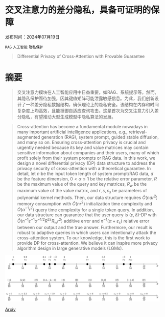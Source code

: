 # 交叉注意力的差分隐私，具备可证明的保障

发布时间：2024年07月19日

`RAG` `人工智能` `隐私保护`

> Differential Privacy of Cross-Attention with Provable Guarantee

# 摘要

> 交叉注意力模块在人工智能应用中日益重要，如RAG、系统提示等。然而，其隐私保护亟待加强，因其键值矩阵可能泄露敏感信息。为此，我们创新设计了一种差分隐私数据结构，确保理论上的隐私安全。该结构在内存和时间复杂度上均高效，且能抵御自适应查询攻击。这是首次为交叉注意力引入差分隐私，有望推动大型生成模型中隐私算法的发展。

> Cross-attention has become a fundamental module nowadays in many important artificial intelligence applications, e.g., retrieval-augmented generation (RAG), system prompt, guided stable diffusion, and many so on. Ensuring cross-attention privacy is crucial and urgently needed because its key and value matrices may contain sensitive information about companies and their users, many of which profit solely from their system prompts or RAG data. In this work, we design a novel differential privacy (DP) data structure to address the privacy security of cross-attention with a theoretical guarantee. In detail, let $n$ be the input token length of system prompt/RAG data, $d$ be the feature dimension, $0 < α\le 1$ be the relative error parameter, $R$ be the maximum value of the query and key matrices, $R_w$ be the maximum value of the value matrix, and $r,s,ε_s$ be parameters of polynomial kernel methods. Then, our data structure requires $\widetilde{O}(ndr^2)$ memory consumption with $\widetilde{O}(nr^2)$ initialization time complexity and $\widetilde{O}(α^{-1} r^2)$ query time complexity for a single token query. In addition, our data structure can guarantee that the user query is $(ε, δ)$-DP with $\widetilde{O}(n^{-1} ε^{-1} α^{-1/2} R^{2s} R_w r^2)$ additive error and $n^{-1} (α+ ε_s)$ relative error between our output and the true answer. Furthermore, our result is robust to adaptive queries in which users can intentionally attack the cross-attention system. To our knowledge, this is the first work to provide DP for cross-attention. We believe it can inspire more privacy algorithm design in large generative models (LGMs).

![交叉注意力的差分隐私，具备可证明的保障](../../../paper_images/2407.14717/x1.png)

[Arxiv](https://arxiv.org/abs/2407.14717)